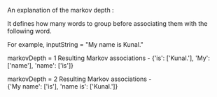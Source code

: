 An explanation of the markov depth :

It defines how many words to group before associating them with the following word.

For example, inputString = "My name is Kunal."

markovDepth = 1
Resulting Markov associations - 
{'is': ['Kunal.'], 'My': ['name'], 'name': ['is']} 

markovDepth = 2
Resulting Markov associations - 		
{'My name': ['is'], 'name is': ['Kunal.']}